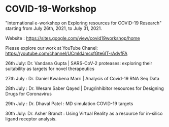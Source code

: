 # COVID-19-Workshop

 "International e-workshop on  Exploring resources for  COVID-19 Research" starting from July 26th, 2021, to July 31, 2021. 

Website : https://sites.google.com/view/covid19workshop/home

Please explore our work at YouTube Chanel: 
https://youtube.com/channel/UCmldJmcxfGte6lT-rAdvfFA



26th July: Dr. Vandana Gupta |  SARS-CoV-2 proteases: exploring their suitability as targets for novel therapeutics

27th July : Dr. Daniel Kwabena Marri |  Analysis of Covid-19 RNA Seq Data

28th July : Dr. Wesam Saber Qayed | Drug/inhibitor resources for Designing Drugs for Coronavirus

29th July : Dr. Dhaval Patel : MD simulation COVID-19 targets

30th July: Dr. Asher Brandt : Using Virtual Reality as a resource for in-silico ligand receptor analysis.

